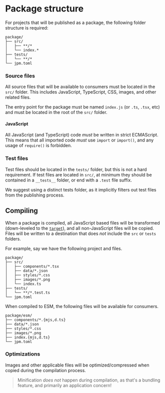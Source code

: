 # Package structure

For projects that will be published as a package, the following folder structure is required:

```
package/
├── src/
│   ├── **/*
│   └── index.*
├── tests/
│   └── **/*
└── jpm.toml
```

### Source files

All source files that will be available to consumers must be located in the `src/` folder. This includes JavaScript, TypeScript, CSS, images, and other related files.

The entry point for the package must be named `index.js` (or `.ts`, `.tsx`, etc) and must be located in the root of the `src/` folder.

#### JavaScript

All JavaScript (and TypeScript) code _must_ be written in strict ECMAScript. This means that all imported code _must_ use `import` or `import()`, and any usage of `require()` is forbidden.

### Test files

Test files should be located in the `tests/` folder, but this is not a hard requirement. If test files are located in `src/`, at minimum they should be contained in a `__tests__` folder, or end with a `.test` file suffix.

We suggest using a distinct tests folder, as it implicitly filters out test files from the publishing process.

## Compiling

When a package is compiled, all JavaScript based files will be transformed (down-leveled to the [`target`](./project-manifest#target)), and all non-JavaScript files will be copied. Files will be written to a destination that does _not_ include the `src` or `tests` folders.

For example, say we have the following project and files.

```
package/
├── src/
│   ├── components/*.tsx
│   ├── data/*.json
│   ├── styles/*.css
│   ├── images/*.png
│   └── index.ts
├── tests/
│   └── **/*.test.ts
└── jpm.toml
```

When compiled to ESM, the following files will be available for consumers.

```
package/esm/
├── components/*.{mjs,d.ts}
├── data/*.json
├── styles/*.css
├── images/*.png
├── index.{mjs,d.ts}
└── jpm.toml
```

### Optimizations

Images and other applicable files will be optimized/compressed when copied during the compilation process.

> Minification _does not_ happen during compilation, as that's a bundling feature, and primarily an application concern!
